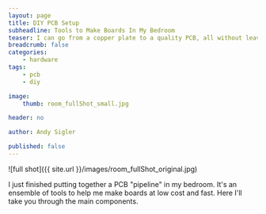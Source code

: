 ```yaml
---
layout: page
title: DIY PCB Setup
subheadline: Tools to Make Boards In My Bedroom
teaser: I can go from a copper plate to a quality PCB, all without leaving my bedroom.
breadcrumb: false
categories:
    - hardware
tags:
    - pcb
    - diy

image:
    thumb: room_fullShot_small.jpg

header: no

author: Andy Sigler

published: false
---
```


![full shot]({{ site.url }}/images/room_fullShot_original.jpg)

I just finished putting together a PCB "pipeline" in my bedroom. It's an ensemble of tools to help me make boards at low cost and fast. Here I'll take you through the main components.
